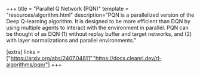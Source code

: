 +++
title = "Parallel Q Network (PQN)"
template = "resources/algorithm.html"
description="PQN is a parallelized version of the Deep Q-learning algorithm. It is designed to be more efficient than DQN by using multiple agents to interact with the environment in parallel. PQN can be thought of as DQN (1) without replay buffer and target networks, and (2) with layer normalizations and parallel environments."

[extra]
links = ["https://arxiv.org/abs/2407.04811","https://docs.cleanrl.dev/rl-algorithms/pqn/"]
+++
